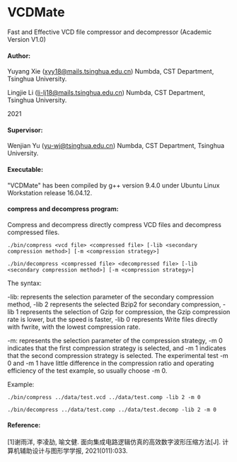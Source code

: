 # VCDMate

Fast and Effective VCD file compressor and decompressor (Academic Version V1.0)

#### Author:

Yuyang Xie (xyy18@mails.tsinghua.edu.cn)
Numbda, CST Department, Tsinghua University.  

Lingjie Li (li-lj18@mails.tsinghua.edu.cn)
Numbda, CST Department, Tsinghua University.  

2021

#### Supervisor:

Wenjian Yu (yu-wj@tsinghua.edu.cn)
Numbda, CST Department, Tsinghua University.  

#### Executable: 

"VCDMate" has been compiled by g++ version 9.4.0 under Ubuntu Linux Workstation release 16.04.12.

#### compress and decompress program:

Compress and decompress directly compress VCD files and decompress compressed files.

`./bin/compress <vcd file> <compressed file> [-lib <secondary compression method>] [-m <compression strategy>]  `

`./bin/decompress <compressed file> <decompressed file> [-lib <secondary compression method>] [-m <compression strategy>]  `

The syntax:

-lib: represents the selection parameter of the secondary compression method, -lib 2 represents the selected Bzip2 for secondary compression, -lib 1 represents the selection of Gzip for compression, the Gzip compression rate is lower, but the speed is faster, -lib 0 represents Write files directly with fwrite, with the lowest compression rate.

-m: represents the selection parameter of the compression strategy, -m 0 indicates that the first compression strategy is selected, and -m 1 indicates that the second compression strategy is selected. The experimental test -m 0 and -m 1 have little difference in the compression ratio and operating efficiency of the test example, so usually choose -m 0.

Example:

`./bin/compress ../data/test.vcd ../data/test.comp -lib 2 -m 0`

`./bin/decompress ../data/test.comp ../data/test.decomp -lib 2 -m 0`

#### Reference: 

[1]谢雨洋, 李凌劼, 喻文健. 面向集成电路逻辑仿真的高效数字波形压缩方法[J]. 计算机辅助设计与图形学学报, 2021(011):033.
